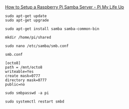 [How to Setup a Raspberry Pi Samba Server - Pi My Life Up](https://pimylifeup.com/raspberry-pi-samba/#:~:text=Connect%20to%20Raspberry%20Pi%20Samba%20Server%20Mac%201,enter%20both%20the%20username%20and%20password...%20See%20More.)

```shell
sudo apt-get update 
sudo apt-get upgrade
```

```shell
sudo apt-get install samba samba-common-bin
```

`mkdir /home/pi/shared`

```shell
sudo nano /etc/samba/smb.conf
```

`smb.conf`
```
[octo8]
path = /mnt/octo8
writeable=Yes
create mask=0777
directory mask=0777
public=no
```

`sudo smbpasswd -a pi`

`sudo systemctl restart smbd`